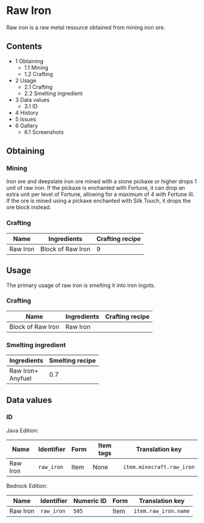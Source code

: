 # Raw Iron
Raw iron is a raw metal resource obtained from mining iron ore.

## Contents
- 1 Obtaining
	- 1.1 Mining
	- 1.2 Crafting
- 2 Usage
	- 2.1 Crafting
	- 2.2 Smelting ingredient
- 3 Data values
	- 3.1 ID
- 4 History
- 5 Issues
- 6 Gallery
	- 6.1 Screenshots

## Obtaining
### Mining
Iron ore and deepslate iron ore mined with a stone pickaxe or higher drops 1 unit of raw iron. If the pickaxe is enchanted with Fortune, it can drop an extra unit per level of Fortune, allowing for a maximum of 4 with Fortune III. If the ore is mined using a pickaxe enchanted with Silk Touch, it drops the ore block instead.

### Crafting
| Name     | Ingredients       | Crafting recipe |
|----------|-------------------|-----------------|
| Raw Iron | Block of Raw Iron | 9               |

## Usage
The primary usage of raw iron is smelting it into iron ingots.

### Crafting
| Name              | Ingredients | Crafting recipe |
|-------------------|-------------|-----------------|
| Block of Raw Iron | Raw Iron    |                 |

### Smelting ingredient
| Ingredients           | Smelting recipe |
|-----------------------|-----------------|
| Raw Iron+<br/>Anyfuel | 0.7             |

## Data values
### ID
Java Edition:

| Name     | Identifier | Form | Item tags | Translation key           |
|----------|------------|------|-----------|---------------------------|
| Raw Iron | `raw_iron` | Item | None      | `item.minecraft.raw_iron` |

Bedrock Edition:

| Name     | Identifier | Numeric ID | Form | Translation key      |
|----------|------------|------------|------|----------------------|
| Raw Iron | `raw_iron` | `505`      | Item | `item.raw_iron.name` |


